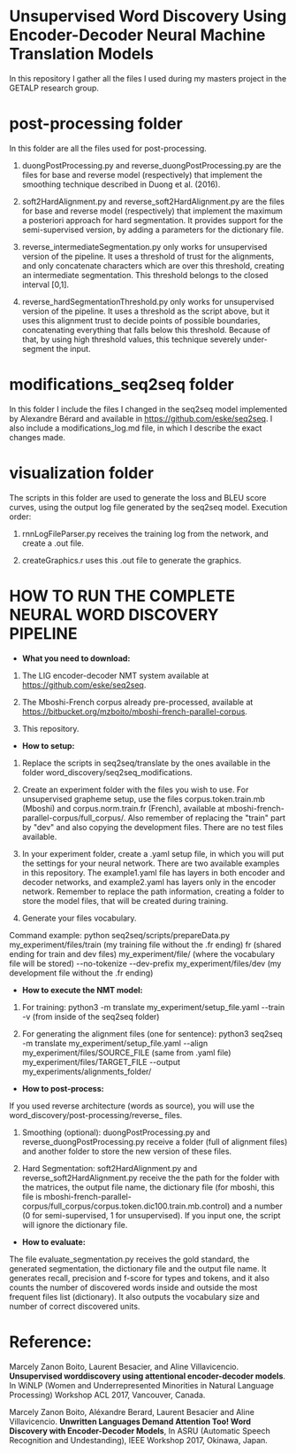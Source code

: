 # Unsupervised Word Discovery Using Encoder-Decoder Neural Machine Translation Models

In this repository I gather all the files I used during my masters project in the GETALP research group.

# post-processing folder

In this folder are all the files used for post-processing. 

1) duongPostProcessing.py and reverse_duongPostProcessing.py are the files for base and reverse model (respectively) that implement the smoothing technique described in Duong et al. (2016). 

2) soft2HardAlignment.py and reverse_soft2HardAlignment.py are the files for base and reverse model (respectively) that implement the maximum a posteriori approach for hard segmentation. It provides support for the semi-supervised version, by adding a parameters for the dictionary file.

3) reverse_intermediateSegmentation.py only works for unsupervised version of the pipeline. It uses a threshold of trust for the alignments, and only concatenate characters which are over this threshold, creating an intermediate segmentation. This threshold belongs to the closed interval [0,1].

4) reverse_hardSegmentationThreshold.py only works for unsupervised version of the pipeline. It uses a threshold as the script above, but it uses this alignment trust to decide points of possible boundaries, concatenating everything that falls below this threshold. Because of that, by using high threshold values, this technique severely under-segment the input.

# modifications_seq2seq folder

In this folder I include the files I changed in the seq2seq model implemented by Alexandre Bérard and available in https://github.com/eske/seq2seq. I also include a modifications_log.md file, in which I describe the exact changes made.

# visualization folder

The scripts in this folder are used to generate the loss and BLEU score curves, using the output log file generated by the seq2seq model. Execution order:

1) rnnLogFileParser.py receives the training log from the network, and create a .out file.

2) createGraphics.r uses this .out file to generate the graphics.

# HOW TO RUN THE COMPLETE NEURAL WORD DISCOVERY PIPELINE

* **What you need to download:**

1) The LIG encoder-decoder NMT system available at https://github.com/eske/seq2seq.

2) The Mboshi-French corpus already pre-processed, available at https://bitbucket.org/mzboito/mboshi-french-parallel-corpus.

3) This repository.

* **How to setup:**

1) Replace the scripts in seq2seq/translate by the ones available in the folder word_discovery/seq2seq_modifications.

2) Create an experiment folder with the files you wish to use. For unsupervised grapheme setup, use the files corpus.token.train.mb (Mboshi) and corpus.norm.train.fr (French), available at mboshi-french-parallel-corpus/full_corpus/. Also remember of replacing the "train" part by "dev" and also copying the development files. There are no test files available.

3) In your experiment folder, create a .yaml setup file, in which you will put the settings for your neural network. There are two available examples in this repository. The example1.yaml file has layers in both encoder and decoder networks, and example2.yaml has layers only in the encoder network. Remember to replace the path information,  creating a folder to store the model files, that will be created during training.

4) Generate your files vocabulary. 

Command example: python seq2seq/scripts/prepareData.py my_experiment/files/train (my training file without the .fr ending) fr (shared ending for train and dev files) my_experiment/file/ (where the vocabulary file will be stored) --no-tokenize --dev-prefix my_experiment/files/dev (my development file without the .fr ending)

* **How to execute the NMT model:**

1) For training: python3 -m translate my_experiment/setup_file.yaml --train -v (from inside of the seq2seq folder)

2) For generating the alignment files (one for sentence): python3 seq2seq -m translate my_experiment/setup_file.yaml --align my_experiment/files/SOURCE_FILE (same from .yaml file) my_experiment/files/TARGET_FILE --output my_experiments/alignments_folder/

* **How to post-process:**

If you used reverse architecture (words as source), you will use the word_discovery/post-processing/reverse_ files. 

1) Smoothing (optional): duongPostProcessing.py and reverse_duongPostProcessing.py receive a folder (full of alignment files) and another folder to store the new version of these files.

2) Hard Segmentation: soft2HardAlignment.py and reverse_soft2HardAlignment.py receive the the path for the folder with the matrices, the output file name, the dictionary file (for mboshi, this file is mboshi-french-parallel-corpus/full_corpus/corpus.token.dic100.train.mb.control) and a number (0 for semi-supervised, 1 for unsupervised). If you input one, the script will ignore the dictionary file.

* **How to evaluate:**

The file evaluate_segmentation.py receives the gold standard, the generated segmentation, the dictionary file and the output file name. It generates recall, precision and f-score for types and tokens, and it also counts the number of discovered words inside and outside the most frequent files list (dictionary). It also outputs the vocabulary size and number of correct discovered units.

# Reference:

Marcely Zanon Boito,  Laurent Besacier,  and Aline Villavicencio. **Unsupervised worddiscovery using attentional encoder-decoder models**.   In WiNLP (Women and Underrepresented Minorities in Natural Language Processing) Workshop ACL 2017, Vancouver, Canada.

Marcely Zanon Boito, Aléxandre Berard, Laurent Besacier and Aline Villavicencio. **Unwritten Languages Demand Attention Too! Word Discovery with Encoder-Decoder Models**, In ASRU (Automatic Speech Recognition and Undestanding), IEEE Workshop 2017, Okinawa, Japan.
